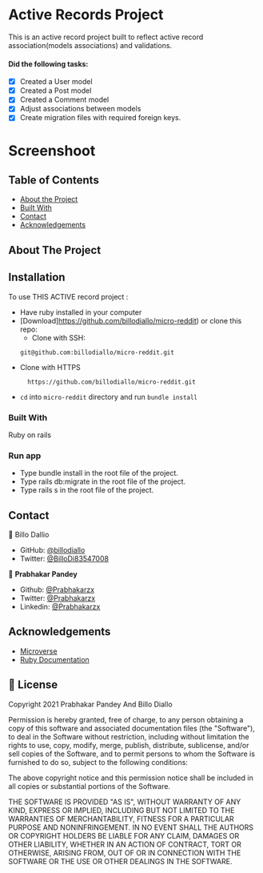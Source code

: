 # Active Records Project
This is an active record project built to reflect active record association(models associations) and validations.
#### Did the following tasks:

- [x] Created a User model
- [x] Created a Post model
- [x] Created a Comment model
- [x] Adjust associations between models
- [x] Create migration files with required foreign keys.

# Screenshoot
<!-- ![demo3](https://user-images.githubusercontent.com/11162987/110584149-d20f9b80-817f-11eb-82ed-c6257602f3ed.JPG)
![demo4](https://user-images.githubusercontent.com/11162987/110584158-d3d95f00-817f-11eb-9c4a-471b83ba33a3.JPG)
![demo5](https://user-images.githubusercontent.com/11162987/110584161-d3d95f00-817f-11eb-9d58-6bdf9d1b9f4e.JPG)
![demo1](https://user-images.githubusercontent.com/11162987/110584162-d471f580-817f-11eb-83f6-9fd17f0f7bbc.JPG)
![demo2](https://user-images.githubusercontent.com/11162987/110584164-d50a8c00-817f-11eb-851e-00081e00a1ea.JPG)
![post_body](https://user-images.githubusercontent.com/11162987/110599232-b615f500-8193-11eb-92c5-6a34d54fead1.JPG) -->
<!-- TABLE OF CONTENTS -->
## Table of Contents

* [About the Project](#about-the-project)
* [Built With](#built-with)
* [Contact](#contact)
* [Acknowledgements](#acknowledgements)


<!-- ABOUT THE PROJECT -->
## About The Project


<!-- ABOUT THE PROJECT -->
## Installation

To use THIS ACTIVE record project :
* Have ruby installed in your computer
* [Download]https://github.com/billodiallo/micro-reddit) or clone this repo:
  - Clone with SSH:
  ```
  git@github.com:billodiallo/micro-reddit.git
  ```
- Clone with HTTPS
  ```
    https://github.com/billodiallo/micro-reddit.git
  ```
* `cd` into `micro-reddit` directory and run `bundle install`



### Built With
Ruby on rails

### Run app
- Type bundle install in the root file of the project.
- Type rails db:migrate in the root file of the project.
- Type rails s in the root file of the project.


<!-- CONTACT -->
## Contact

👤 Billo Dallio

- GitHub: [@billodiallo](https://github.com/billodiallo)
- Twitter: [@BilloDi83547008](https://twitter.com/BilloDi83547008)

👤 **Prabhakar Pandey**

- Github: [@Prabhakarzx](https://github.com/Prabhakarzx)
- Twitter: [@Prabhakarzx](https://twitter.com/prabhakarzx)
- Linkedin: [@Prabhakarzx](https://www.linkedin.com/in/prabhakarzx/)

<!-- ACKNOWLEDGEMENTS -->
## Acknowledgements
* [Microverse](https://www.microverse.org/)
* [Ruby Documentation](https://www.ruby-lang.org/en/documentation/)


## 📝 License

Copyright 2021 Prabhakar Pandey And Billo Diallo

Permission is hereby granted, free of charge, to any person obtaining a copy of this software and associated documentation files (the "Software"), to deal in the Software without restriction, including without limitation the rights to use, copy, modify, merge, publish, distribute, sublicense, and/or sell copies of the Software, and to permit persons to whom the Software is furnished to do so, subject to the following conditions:

The above copyright notice and this permission notice shall be included in all copies or substantial portions of the Software.

THE SOFTWARE IS PROVIDED "AS IS", WITHOUT WARRANTY OF ANY KIND, EXPRESS OR IMPLIED, INCLUDING BUT NOT LIMITED TO THE WARRANTIES OF MERCHANTABILITY, FITNESS FOR A PARTICULAR PURPOSE AND NONINFRINGEMENT. IN NO EVENT SHALL THE AUTHORS OR COPYRIGHT HOLDERS BE LIABLE FOR ANY CLAIM, DAMAGES OR OTHER LIABILITY, WHETHER IN AN ACTION OF CONTRACT, TORT OR OTHERWISE, ARISING FROM, OUT OF OR IN CONNECTION WITH THE SOFTWARE OR THE USE OR OTHER DEALINGS IN THE SOFTWARE.

